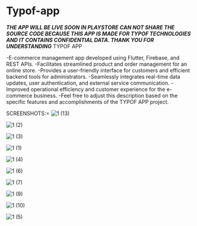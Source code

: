 # Typof-app
***THE APP WILL BE LIVE SOON IN PLAYSTORE***
***CAN NOT SHARE THE SOURCE CODE BECAUSE THIS APP IS MADE FOR TYPOF TECHNOLOGIES AND IT CONTAINS CONFIDENTIAL DATA. THANK YOU FOR UNDERSTANDING***
TYPOF APP

-E-commerce management app developed using Flutter, Firebase, and REST APIs.
-Facilitates streamlined product and order management for an online store.
-Provides a user-friendly interface for customers and efficient backend tools for administrators.
-Seamlessly integrates real-time data updates, user authentication, and external service communication.
-Improved operational efficiency and customer experience for the e-commerce business.
-Feel free to adjust this description based on the specific features and accomplishments of the TYPOF APP project.


SCREENSHOTS:=
![1 (13)](https://github.com/Priyanshu-Bej/Typof-app/assets/100060162/386d630e-1e21-48a1-8fa3-544f1636d6ca)

![1 (2)](https://github.com/Priyanshu-Bej/Typof-app/assets/100060162/ba8a6ec4-fc8d-466a-8548-2f2618843607)

![1 (3)](https://github.com/Priyanshu-Bej/Typof-app/assets/100060162/3f1305f2-a924-4b51-8ff9-95ec5da8558a)

![1 (1)](https://github.com/Priyanshu-Bej/Typof-app/assets/100060162/c0a302b8-939b-4224-bde3-f7a86b6d7794)

![1 (4)](https://github.com/Priyanshu-Bej/Typof-app/assets/100060162/e08e2ad8-59b3-4914-8b96-4f8d945ac73d)

![1 (6)](https://github.com/Priyanshu-Bej/Typof-app/assets/100060162/3a5c47a6-7754-4edf-84b9-df0aae8edb48)

![1 (7)](https://github.com/Priyanshu-Bej/Typof-app/assets/100060162/59f55eeb-59bf-4858-abfe-c0cba12ab716)

![1 (9)](https://github.com/Priyanshu-Bej/Typof-app/assets/100060162/e36e9acf-6cbd-4b57-ad94-8072cbd5f921)

![1 (10)](https://github.com/Priyanshu-Bej/Typof-app/assets/100060162/2d81d0fd-24c0-4b3e-8368-483c23cd6e28)

![1 (5)](https://github.com/Priyanshu-Bej/Typof-app/assets/100060162/977559a3-8f75-451c-8e96-54e49dcfa07c)



